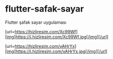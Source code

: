 # flutter-safak-sayar
Flutter şafak sayar uygulaması

[url=https://hizliresim.com/Xc99Wf][img]https://i.hizliresim.com/Xc99Wf.jpg[/img][/url]

[url=https://hizliresim.com/vAHrYx][img]https://i.hizliresim.com/vAHrYx.jpg[/img][/url]

